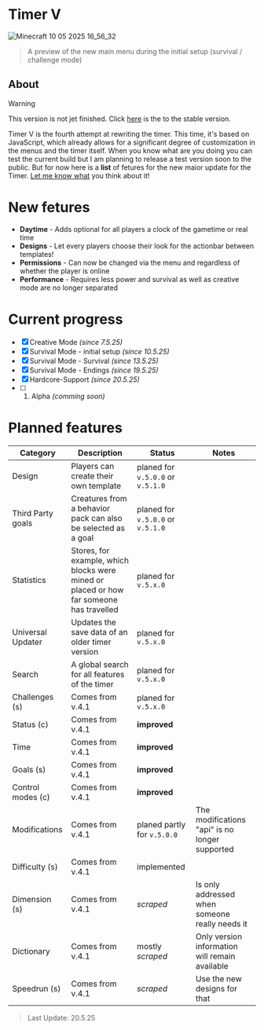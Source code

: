 # Timer V
![Minecraft 10 05 2025 16_56_32](https://github.com/user-attachments/assets/49dd6ae8-c723-4eed-9c06-c4d313ed1ec9)

> A preview of the new main menu during the initial setup (survival / challenge mode)

## About
> [!WARNING]
>  This version is not jet finished. Click [here](https://github.com/TheFelixLive/Timer-Ultimate/tree/main) is the to the stable version.

Timer V is the fourth attempt at rewriting the timer. This time, it's based on JavaScript, which already allows for a significant degree of customization in the menus and the timer itself.
When you know what are you doing you can test the current build but I am planning to release a test version soon to the public.
But for now here is a **list** of fetures for the new maior update for the Timer. [Let me know what](https://github.com/TheFelixLive/Timer-Ultimate/issues/new?template=feature_request.md) you think about it!

# New fetures
- **Daytime** - Adds optional for all players a clock of the gametime or real time
- **Designs** - Let every players choose their look for the actionbar between templates!
- **Permissions** - Can now be changed via the menu and regardless of whether the player is online
- **Performance** - Requires less power and survival as well as creative mode are no longer separated

# Current progress

- [X] Creative Mode _(since 7.5.25)_
- [X] Survival Mode - initial setup _(since 10.5.25)_
- [X] Survival Mode - Survival _(since 13.5.25)_
- [X] Survival Mode - Endings  _(since 19.5.25)_
- [X] Hardcore-Support  _(since 20.5.25)_
- [ ] 1. Alpha _(comming soon)_

# Planned features
| Category | Description | Status | Notes |
|--------|--------|--------|--------|
| Design | Players can create their own template | planed for `v.5.0.0` or `v.5.1.0` | |
| Third Party goals | Creatures from a behavior pack can also be selected as a goal | planed for `v.5.0.0` or `v.5.1.0` | |
| Statistics | Stores, for example, which blocks were mined or placed or how far someone has travelled | planed for `v.5.x.0` | |
| Universal Updater | Updates the save data of an older timer version | planed for `v.5.x.0` | |
| Search | A global search for all features of the timer | planed for `v.5.x.0` | |
| Challenges (s) | Comes from v.4.1 | planed for `v.5.x.0` | |
| Status (c) | Comes from v.4.1 | **improved** | |
| Time | Comes from v.4.1 | **improved** | |
| Goals (s) | Comes from v.4.1 | **improved** | |
| Control modes (c) | Comes from v.4.1 | **improved** | |
| Modifications | Comes from v.4.1 | planed partly for `v.5.0.0` | The modifications "api" is no longer supported |
| Difficulty (s) | Comes from v.4.1 | implemented | |
| Dimension (s) | Comes from v.4.1 | _scraped_ | Is only addressed when someone really needs it |
| Dictionary | Comes from v.4.1 | mostly _scraped_ | Only version information will remain available |
| Speedrun (s) | Comes from v.4.1 | _scraped_ | Use the new designs for that  |

> Last Update: 20.5.25
